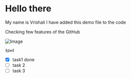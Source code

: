 # Hello there 
My name is Vrishali 
I have added this demo file to the code 

Checking few features of the GitHub

![Image](https://m.media-amazon.com/images/I/41YMw+tSSDL.jpg)

```
$pwd 
```

- [x] task1 done
- [ ] task 2 
- [ ] task 3
